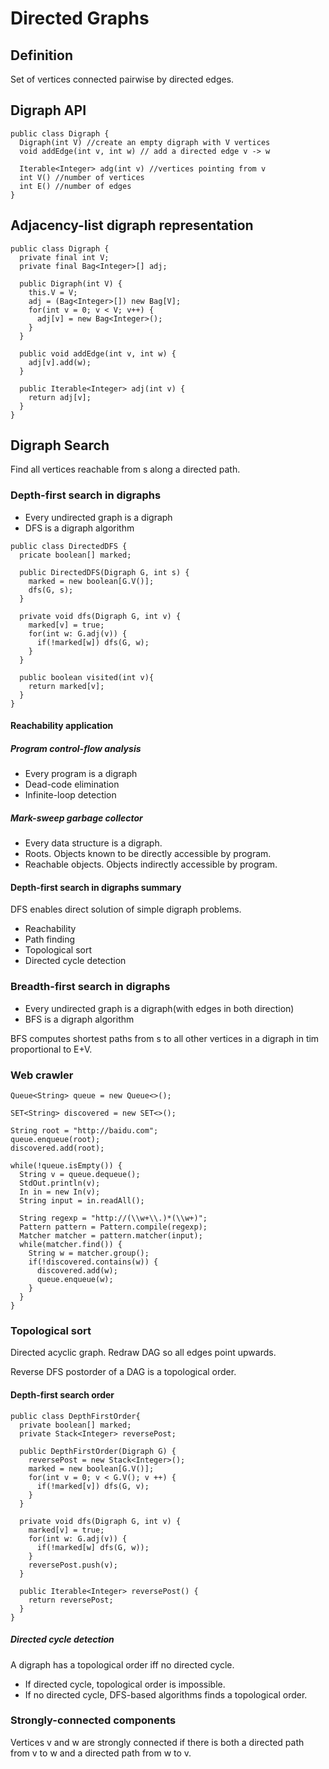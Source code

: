 # Directed Graphs

## Definition
Set of vertices connected pairwise by directed edges.

## Digraph API

```
public class Digraph {
  Digraph(int V) //create an empty digraph with V vertices
  void addEdge(int v, int w) // add a directed edge v -> w

  Iterable<Integer> adg(int v) //vertices pointing from v
  int V() //number of vertices
  int E() //number of edges
}
```

## Adjacency-list digraph representation

```
public class Digraph {
  private final int V;
  private final Bag<Integer>[] adj;

  public Digraph(int V) {
    this.V = V;
    adj = (Bag<Integer>[]) new Bag[V];
    for(int v = 0; v < V; v++) {
      adj[v] = new Bag<Integer>();
    }
  }

  public void addEdge(int v, int w) {
    adj[v].add(w);
  }

  public Iterable<Integer> adj(int v) {
    return adj[v];
  }
}
```

## Digraph Search
Find all vertices reachable from s along a directed path.

### Depth-first search in digraphs
+ Every undirected graph is a digraph
+ DFS is a digraph algorithm

```
public class DirectedDFS {
  pricate boolean[] marked;

  public DirectedDFS(Digraph G, int s) {
    marked = new boolean[G.V()];
    dfs(G, s);
  }

  private void dfs(Digraph G, int v) {
    marked[v] = true;
    for(int w: G.adj(v)) {
      if(!marked[w]) dfs(G, w);
    }
  }

  public boolean visited(int v){
    return marked[v];
  }
}
```

#### Reachability application

##### Program control-flow analysis
+ Every program is a digraph
+ Dead-code elimination
+ Infinite-loop detection

##### Mark-sweep garbage collector
+ Every data structure is a digraph.
+ Roots. Objects known to be directly accessible by program.
+ Reachable objects. Objects indirectly accessible by program.

#### Depth-first search in digraphs summary

DFS enables direct solution of simple digraph problems.
+ Reachability
+ Path finding
+ Topological sort
+ Directed cycle detection

### Breadth-first search in digraphs
+ Every undirected graph is a digraph(with edges in both direction)
+ BFS is a digraph algorithm

BFS computes shortest paths from s to all other vertices in a digraph in tim proportional to E+V.

### Web crawler

```
Queue<String> queue = new Queue<>();

SET<String> discovered = new SET<>();

String root = "http://baidu.com";
queue.enqueue(root);
discovered.add(root);

while(!queue.isEmpty()) {
  String v = queue.dequeue();
  StdOut.println(v);
  In in = new In(v);
  String input = in.readAll();

  String regexp = "http://(\\w+\\.)*(\\w+)";
  Pattern pattern = Pattern.compile(regexp);
  Matcher matcher = pattern.matcher(input);
  while(matcher.find()) {
    String w = matcher.group();
    if(!discovered.contains(w)) {
      discovered.add(w);
      queue.enqueue(w);
    }
  }
}

```

### Topological sort
Directed acyclic graph. Redraw DAG so all edges point upwards.

Reverse DFS postorder of a DAG is a topological order.

#### Depth-first search order

```
public class DepthFirstOrder{
  private boolean[] marked;
  private Stack<Integer> reversePost;

  public DepthFirstOrder(Digraph G) {
    reversePost = new Stack<Integer>();
    marked = new boolean[G.V()];
    for(int v = 0; v < G.V(); v ++) {
      if(!marked[v]) dfs(G, v);
    }
  }

  private void dfs(Digraph G, int v) {
    marked[v] = true;
    for(int w: G.adj(v)) {
      if(!marked[w] dfs(G, w));
    }
    reversePost.push(v);
  }

  public Iterable<Integer> reversePost() {
    return reversePost;
  }
}
```

##### Directed cycle detection
A digraph has a topological order iff no directed cycle.
+ If directed cycle, topological order is impossible.
+ If no directed cycle, DFS-based algorithms finds a topological order.

### Strongly-connected components
Vertices v and w are strongly connected if there is both a directed path from v to w and a directed path from w to v.

